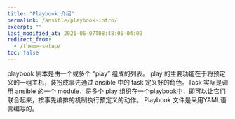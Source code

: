 ```yaml
---
title: "Playbook 介绍"
permalink: /ansible/playbook-intro/
excerpt: ""
last_modified_at: 2021-06-07T08:48:05-04:00
redirect_from:
  - /theme-setup/
toc: false
---
```


playbook 剧本是由一个或多个 “play” 组成的列表。
play 的主要功能在于将预定义的一组主机，装扮成事先通过 ansible 中的 task 定义好的角色。Task 实际是调用 ansible 的一个 module，将多个 play 组织在一个playbook中，即可以让它们联合起来，按事先编排的机制执行预定义的动作。
Playbook 文件是采用YAML语言编写的。